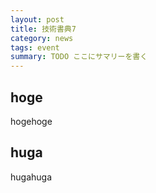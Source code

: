 ```yaml
---
layout: post
title: 技術書典7
category: news
tags: event
summary: TODO ここにサマリーを書く
---
```


## hoge
hogehoge

## huga
hugahuga
